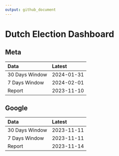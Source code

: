 ```yaml
---
output: github_document
---
```


# Dutch Election Dashboard



## Meta


|Data           |Latest     |
|:--------------|:----------|
|30 Days Window |2024-01-31 |
|7 Days Window  |2024-02-01 |
|Report         |2023-11-10 |

## Google


|Data           |Latest     |
|:--------------|:----------|
|30 Days Window |2023-11-11 |
|7 Days Window  |2023-11-11 |
|Report         |2023-11-14 |
